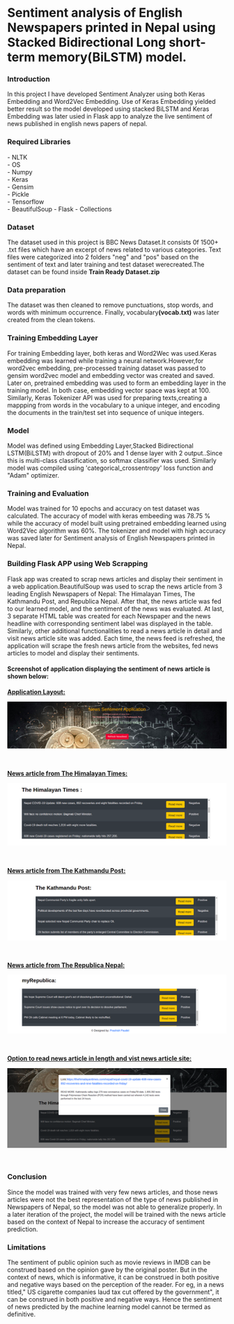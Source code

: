 # Sentiment analysis of English Newspapers printed in Nepal using Stacked Bidirectional Long short-term memory(BiLSTM) model.
<h3><b>Introduction</b></h3>
In this project I have developed Sentiment Analyzer using both Keras Embedding and Word2Vec Embedding. Use of Keras Embedding yielded better result so the model developed using stacked BiLSTM and Keras Embedding was later usied in Flask app to analyze the live sentiment of news published in english news papers of nepal. 
<h3><b>Required Libraries </b></h3>
- NLTK<br>
- OS<br>
- Numpy<br>
- Keras<br>
- Gensim<br>
- Pickle<br>
- Tensorflow<br>
- BeautifulSoup
- Flask
- Collections<br>
<h3><b>Dataset </b></h3>
The dataset used in this project is BBC News Dataset.It consists 0f 1500+ .txt files which have an excerpt of news related to various categories. Text files were categorized into 2 folders "neg" and "pos" based on the sentiment of text and later training and test dataset werecreated.The dataset can be found inside <b>Train Ready Dataset.zip</b>
<h3><b>Data preparation</b></h3>
The dataset was then cleaned to remove punctuations, stop words, and words with minimum occurrence. Finally, vocabulary<b>(vocab.txt)</b> was later created from the clean tokens.
<h3><b>Training Embedding Layer</b></h3>
For training Embedding layer, both keras  and Word2Wec  was used.Keras embedding was learned while training a neural network.However,for word2vec embedding, pre-processed training dataset was passed to gensim word2vec model and embedding vector was created and saved. Later on, pretrained embedding was used to form an embedding layer in the training model.  In both case, embedding vector space was kept at 100. Similarly, Keras Tokenizer API was used for preparing texts,creating a mappping from words in the vocabulary to a unique integer, and encoding the documents in the train/test set into sequence of unique integers.
<h3><b>Model</b></h3>
Model was defined using Embedding Layer,Stacked Bidirectional LSTM(BiLSTM) with dropout of 20% and 1 dense layer with 2 output..Since this is multi-class classification, so softmax classifier was used. Similarly model was compiled using 'categorical_crossentropy' loss function and "Adam" optimizer.
<h3><b>Training and Evaluation</b></h3>
Model was trained for 10 epochs and accuracy on test dataset was calculated. The accuracy of model with keras embeeding was 78.75 % while the accuracy of model built using pretrained embedding learned using Word2Vec algorithm was 60%. The tokenizer and model with high accuracy was saved later for Sentiment analysis of English Newspapers printed in Nepal.
<h3><b>Building Flask APP using Web Scrapping</b></h3>
Flask app was created to scrap news articles and display their sentiment in a web application.BeautifulSoup was used to scrap the news article from 3 leading English Newspapers of Nepal: The Himalayan Times, The Kathmandu Post, and Republica Nepal. After that, the news article was fed to our learned model, and the sentiment of the news was evaluated. At last, 3 separate HTML table was created for each Newspaper and the news headline with corresponding sentiment label was displayed in the table. Similarly, other additional functionalities to read a news article in detail and visit news article site was added. Each time, the news feed is refreshed, the application will scrape the fresh news article from the websites, fed news articles to model and display their sentiments.<br>
<h4><b>Screenshot of application displaying the sentiment of news article is shown below:</b></h4>

<b><ins>Application Layout:</ins></b>

![Alt text](flaskapp1.png?raw=true "Optional Title")

<br>

<b><ins>News article from The Himalayan Times:</ins></b>

![Alt text](flaskapp2.png?raw=true "Optional Title")

<br>

<b><ins>News article from The Kathmandu Post:</ins></b>

![Alt text](flaskapp3.png?raw=true "Optional Title")

<br>

<b><ins>News article from The Republica Nepal:</ins></b>

![Alt text](flaskapp4.png?raw=true "Optional Title")

<br>

<b><ins>Option to read news article in length and vist news article site:</ins></b>

![Alt text](flaskapp5.png?raw=true "Optional Title")

<br>

<h3><b>Conclusion</b></h3>
Since the model was trained with very few news articles, and those news articles were not the best representation of the type of news published in Newspapers of Nepal, so the model was not able to generalize properly. In a later iteration of the project, the model will be trained with the news article based on the context of Nepal to increase the accuracy of sentiment prediction.

<h3><b>Limitations</b></h3>
The sentiment of public opinion such as movie reviews in IMDB can be construed based on the opinion gave by the original poster. But in the context of news, which is informative, it can be construed in both positive and negative ways based on the perception of the reader.
 For eg, in a news titled," US cigarette companies laud tax cut offered by the government", it can be construed in both positive and negative ways. Hence the sentiment of news predicted by the machine learning model cannot be termed as definitive.
 
 
 
 
 
